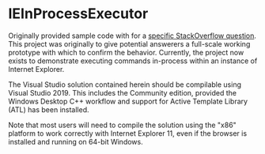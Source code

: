 # IEInProcessExecutor
Originally provided sample code with for a [specific StackOverflow question](https://stackoverflow.com/questions/52466540/how-can-i-create-a-javascript-object-in-internet-explorer-from-c).
This project was originally to give potential answerers a full-scale working prototype with which to confirm the behavior. Currently, the project now exists to demonstrate executing commands in-process within an instance of Internet Explorer.

The Visual Studio solution contained herein should be compilable using Visual Studio 2019. This includes the Community edition,
provided the Windows Desktop C++ workflow and support for Active Template Library (ATL) has been installed.

Note that most users will need to compile the solution using the "x86" platform to work correctly with Internet Explorer 11, even if the browser is installed and running on 64-bit Windows.
